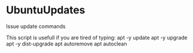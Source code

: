 # UbuntuUpdates
Issue update commands

This script is usefull if you are tired of typing:
apt -y update
apt -y upgrade
apt -y dist-upgrade
apt autoremove
apt autoclean
